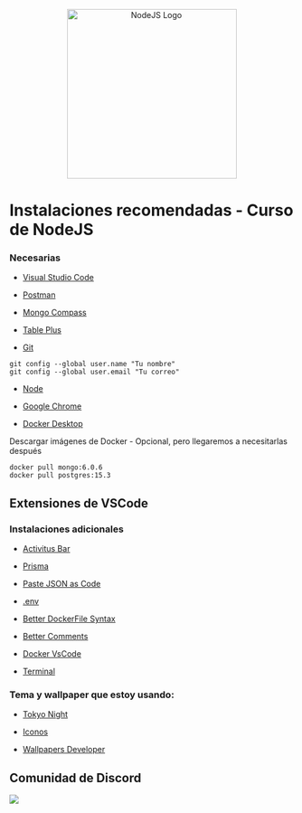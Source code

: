 <p align="center">
  <a href="https://nodejs.org/en" target="blank"><img src="https://user-images.githubusercontent.com/3438503/260495760-ca5d8c24-b382-43d9-8fbe-d905b4b208f0.png" width="300" alt="NodeJS Logo" /></a>
</p>

# Instalaciones recomendadas - Curso de NodeJS

### Necesarias

* [Visual Studio Code](https://code.visualstudio.com/)

* [Postman](https://www.postman.com/downloads/)

* [Mongo Compass](https://www.mongodb.com/try/download/compass)

* [Table Plus](https://tableplus.com/)

* [Git](https://git-scm.com/)
```
git config --global user.name "Tu nombre"
git config --global user.email "Tu correo"
```

* [Node](https://nodejs.org/es/)

* [Google Chrome](https://www.google.com.mx/intl/es-419/chrome/?brand=CHBD&gclid=Cj0KCQiAtrnuBRDXARIsABiN-7AAMm13Ae3KDIib46Laxfe6tzD_w4yvDdpq5XsPw1eNlOkZ_0-3x3IaAvLEEALw_wcB&gclsrc=aw.ds)

* [Docker Desktop](https://www.docker.com/get-started)


Descargar imágenes de Docker - Opcional, pero llegaremos a necesitarlas después

```
docker pull mongo:6.0.6
docker pull postgres:15.3
```


## Extensiones de VSCode

### Instalaciones adicionales

* [Activitus Bar](https://marketplace.visualstudio.com/items?itemName=Gruntfuggly.activitusbar)

* [Prisma](https://marketplace.visualstudio.com/items?itemName=Prisma.prisma)

* [Paste JSON as Code](https://marketplace.visualstudio.com/items?itemName=quicktype.quicktype)

* [.env](https://marketplace.visualstudio.com/items?itemName=mikestead.dotenv)

* [Better DockerFile Syntax](https://marketplace.visualstudio.com/items?itemName=jeff-hykin.better-dockerfile-syntax)

* [Better Comments](https://marketplace.visualstudio.com/items?itemName=aaron-bond.better-comments)

* [Docker VsCode](https://marketplace.visualstudio.com/items?itemName=ms-azuretools.vscode-docker)

* [Terminal](https://marketplace.visualstudio.com/items?itemName=formulahendry.terminal&ssr=false#overview)


### Tema y wallpaper que estoy usando:

* [Tokyo Night](https://marketplace.visualstudio.com/items?itemName=enkia.tokyo-night)

* [Iconos](https://marketplace.visualstudio.com/items?itemName=PKief.material-icon-theme)

* [Wallpapers Developer](https://drive.google.com/drive/folders/1ItU8rbSGJjnh2USOBGwaCo9nYKifPJ6m?usp=sharing)


## Comunidad de Discord
<a href="https://discord.gg/KySgxtdKv6" target="blank">
<img src="https://files.cdn.thinkific.com/cdn-cgi/image/width=1920,dpr=3,onerror=redirect/file_uploads/643563/images/c4f/52b/ecc/HOME-BANNER-COMUNIDAD-discord.jpg">
</a>



